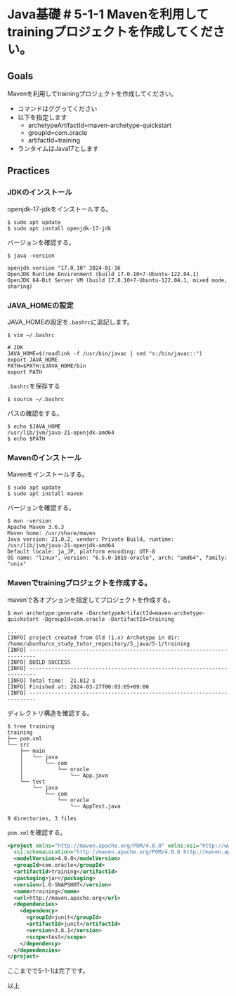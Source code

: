 # Java基礎 # 5-1-1 Mavenを利用してtrainingプロジェクトを作成してください。

## Goals
Mavenを利用してtrainingプロジェクトを作成してください。
* コマンドはググってください
* 以下を指定します
    * archetypeArtifactId=maven-archetype-quickstart
    * groupId=com.oracle
    * artifactId=training
* ランタイムはJava17とします


## Practices
### JDKのインストール
openjdk-17-jdkをインストールする。
```console
$ sudo apt update
$ sudo apt install openjdk-17-jdk
```

バージョンを確認する。
```console
$ java -version

openjdk version "17.0.10" 2024-01-16
OpenJDK Runtime Environment (build 17.0.10+7-Ubuntu-122.04.1)
OpenJDK 64-Bit Server VM (build 17.0.10+7-Ubuntu-122.04.1, mixed mode, sharing)
```

### JAVA_HOMEの設定
JAVA_HOMEの設定を`.bashrc`に追記します。
```console
$ vim ~/.bashrc
```

```bashrc
# JDK
JAVA_HOME=$(readlink -f /usr/bin/javac | sed "s:/bin/javac::")
export JAVA_HOME
PATH=$PATH:$JAVA_HOME/bin
export PATH
```

`.bashrc`を保存する

```console
$ source ~/.bashrc
```

パスの確認をする。

```console
$ echo $JAVA_HOME
/usr/lib/jvm/java-21-openjdk-amd64
$ echo $PATH
```

### Mavenのインストール
Mavenをインストールする。
```console
$ sudo apt update
$ sudo apt install maven
```

バージョンを確認する。
```console
$ mvn -version
Apache Maven 3.6.3
Maven home: /usr/share/maven
Java version: 21.0.2, vendor: Private Build, runtime: /usr/lib/jvm/java-21-openjdk-amd64
Default locale: ja_JP, platform encoding: UTF-8
OS name: "linux", version: "6.5.0-1019-oracle", arch: "amd64", family: "unix"
```

### Mavenでtrainingプロジェクトを作成する。
mavenで各オプションを指定してプロジェクトを作成する。
```console
$ mvn archetype:generate -DarchetypeArtifactId=maven-archetype-quickstart -DgroupId=com.oracle -DartifactId=training

...
[INFO] project created from Old (1.x) Archetype in dir: /home/ubuntu/cn_study_tutor_repository/5_java/5-1/training
[INFO] ------------------------------------------------------------------------
[INFO] BUILD SUCCESS
[INFO] ------------------------------------------------------------------------
[INFO] Total time:  21.812 s
[INFO] Finished at: 2024-03-27T00:03:05+09:00
[INFO] ------------------------------------------------------------------------
```

ディレクトリ構造を確認する。
```console
$ tree training
training
├── pom.xml
└── src
    ├── main
    │   └── java
    │       └── com
    │           └── oracle
    │               └── App.java
    └── test
        └── java
            └── com
                └── oracle
                    └── AppTest.java

9 directories, 3 files
```

`pom.xml`を確認する。
```xml
<project xmlns="http://maven.apache.org/POM/4.0.0" xmlns:xsi="http://www.w3.org/2001/XMLSchema-instance"
  xsi:schemaLocation="http://maven.apache.org/POM/4.0.0 http://maven.apache.org/maven-v4_0_0.xsd">
  <modelVersion>4.0.0</modelVersion>
  <groupId>com.oracle</groupId>
  <artifactId>training</artifactId>
  <packaging>jar</packaging>
  <version>1.0-SNAPSHOT</version>
  <name>training</name>
  <url>http://maven.apache.org</url>
  <dependencies>
    <dependency>
      <groupId>junit</groupId>
      <artifactId>junit</artifactId>
      <version>3.8.1</version>
      <scope>test</scope>
    </dependency>
  </dependencies>
</project>
```

ここまでで5-1-1は完了です。

以上